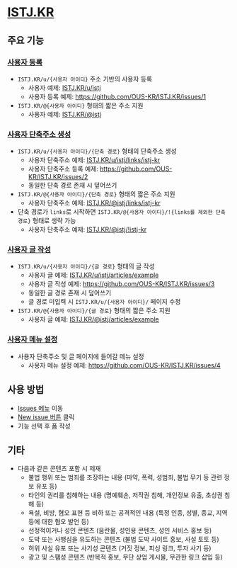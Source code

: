 # [ISTJ.KR](https://istj.kr)

## 주요 기능

### [사용자 등록](https://github.com/OUS-KR/ISTJ.KR/issues/new?template=01-user-register-by-issue.yml)

- `ISTJ.KR/u/{사용자 아이디}` 주소 기반의 사용자 등록
  - 사용자 예제: [ISTJ.KR/u/istj](https://istj.kr/u/istj)
  - 사용자 등록 예제: https://github.com/OUS-KR/ISTJ.KR/issues/1
- `ISTJ.KR/@{사용자 아이디}` 형태의 짧은 주소 지원
  - 사용자 예제: [ISTJ.KR/@istj](https://istj.kr/@istj)

### [사용자 단축주소 생성](https://github.com/OUS-KR/ISTJ.KR/issues/new?template=02-user-short-url-register-by-issue.yml)

- `ISTJ.KR/u/{사용자 아이디}/{단축 경로}` 형태의 단축주소 생성
  - 사용자 단축주소 예제: [ISTJ.KR/u/istj/links/istj-kr](https://istj.kr/u/istj/links/istj-kr)
  - 사용자 단축주소 등록 예제: https://github.com/OUS-KR/ISTJ.KR/issues/2
  - 동일한 단축 경로 존재 시 덮어쓰기
- `ISTJ.KR/@{사용자 아이디}/{단축 경로}` 형태의 짧은 주소 지원
  - 사용자 단축주소 예제: [ISTJ.KR/@istj/links/istj-kr](https://istj.kr/@istj/links/istj-kr)
- 단축 경로가 `links`로 시작하면 `ISTJ.KR/@{사용자 아이디}/!{links를 제외한 단축 경로}` 형태로 생략 가능
  - 사용자 단축주소 예제: [ISTJ.KR/@istj/!istj-kr](https://istj.kr/@istj/!istj-kr)

### [사용자 글 작성](https://github.com/OUS-KR/ISTJ.KR/issues/new?template=03-user-article-writing-by-issue.yml)

- `ISTJ.KR/u/{사용자 아이디}/{글 경로}` 형태의 글 작성
  - 사용자 글 예제: [ISTJ.KR/u/istj/articles/example](https://istj.kr/u/istj/articles/example)
  - 사용자 글 작성 예제: https://github.com/OUS-KR/ISTJ.KR/issues/3
  - 동일한 글 경로 존재 시 덮어쓰기
  - 글 경로 미입력 시 `ISTJ.KR/u/{사용자 아이디}/` 페이지 수정
- `ISTJ.KR/@{사용자 아이디}/{글 경로}` 형태의 짧은 주소 지원
  - 사용자 글 예제: [ISTJ.KR/@istj/articles/example](https://istj.kr/@istj/articles/example)
 
### [사용자 메뉴 설정](https://github.com/OUS-KR/ISTJ.KR/issues/new?template=04-user-menu-setting-by-issue.yml)

- 사용자 단축주소 및 글 페이지에 들어갈 메뉴 설정
  - 사용자 메뉴 설정 예제: https://github.com/OUS-KR/ISTJ.KR/issues/4

## 사용 방법

- [Issues 메뉴](https://github.com/OUS-KR/ISTJ.KR/issues) 이동
- [New issue 버튼](https://github.com/OUS-KR/ISTJ.KR/issues/new/choose) 클릭
- 기능 선택 후 폼 작성

## 기타

- 다음과 같은 콘텐츠 포함 시 제재
  - 불법 행위 또는 범죄를 조장하는 내용 (마약, 폭력, 성범죄, 불법 무기 등 관련 정보 유포 등)
  - 타인의 권리를 침해하는 내용 (명예훼손, 저작권 침해, 개인정보 유출, 초상권 침해 등)
  - 욕설, 비방, 혐오 표현 등 비하 또는 공격적인 내용 (특정 인종, 성별, 종교, 지역 등에 대한 혐오 발언 등)
  - 선정적이거나 성인 콘텐츠 (음란물, 성인용 콘텐츠, 성인 서비스 홍보 등)
  - 도박 또는 사행심을 유도하는 콘텐츠 (불법 도박 사이트 홍보, 사설 토토 등)
  - 허위 사실 유포 또는 사기성 콘텐츠 (거짓 정보, 피싱 링크, 투자 사기 등)
  - 광고 및 스팸성 콘텐츠 (반복적 홍보, 무단 상업 게시물, 무관한 링크 삽입 등)